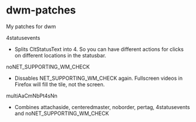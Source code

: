 # dwm-patches
My patches for dwm

4statusevents
- Splits CltStatusText into 4. So you can have different actions for clicks on different locations in the statusbar.

noNET_SUPPORTING_WM_CHECK
- Dissables NET_SUPPORTING_WM_CHECK again. Fullscreen videos in Firefox will fill the tile, not the screen.

multiAaCmNbPt4sNn
- Combines attachaside, centeredmaster, noborder, pertag, 4statusevents and noNET_SUPPORTING_WM_CHECK
